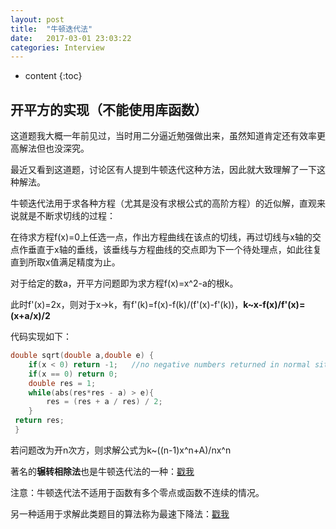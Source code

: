 ```yaml
---
layout: post
title:  "牛顿迭代法"
date:   2017-03-01 23:03:22
categories: Interview
---
```


* content
{:toc}

## 开平方的实现（不能使用库函数）

这道题我大概一年前见过，当时用二分逼近勉强做出来，虽然知道肯定还有效率更高解法但也没深究。

最近又看到这道题，讨论区有人提到牛顿迭代这种方法，因此就大致理解了一下这种解法。

牛顿迭代法用于求各种方程（尤其是没有求根公式的高阶方程）的近似解，直观来说就是不断求切线的过程：

在待求方程f(x)=0上任选一点，作出方程曲线在该点的切线，再过切线与x轴的交点作垂直于x轴的垂线，该垂线与方程曲线的交点即为下一个待处理点，如此往复直到所取x值满足精度为止。

对于给定的数a，开平方问题即为求方程f(x)=x^2-a的根k。

此时f'(x)=2x，则对于x→k，有f'(k)=f(x)-f(k)/(f'(x)-f'(k))，**k~x-f(x)/f'(x)=(x+a/x)/2**

代码实现如下：
```cpp
double sqrt(double a,double e) { 
    if(x < 0) return -1;   //no negative numbers returned in normal situations
    if(x == 0) return 0;   
    double res = 1; 
    while(abs(res*res - a) > e){    
        res = (res + a / res) / 2;   
    } 
 return res;  
 }  
```
若问题改为开n次方，则求解公式为k~((n-1)x^n+A)/nx^n

著名的**辗转相除法**也是牛顿迭代法的一种：[戳我](http://www.cnblogs.com/newpanderking/archive/2011/07/25/2116323.html)

注意：牛顿迭代法不适用于函数有多个零点或函数不连续的情况。

另一种适用于求解此类题目的算法称为最速下降法：[戳我](http://www.codelast.com/%e5%8e%9f%e5%88%9b-%e5%86%8d%e8%b0%88-%e6%9c%80%e9%80%9f%e4%b8%8b%e9%99%8d%e6%b3%95%e6%a2%af%e5%ba%a6%e6%b3%95steepest-descent/)